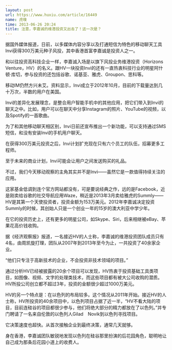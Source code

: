```yaml
---
layout: post
url: https://www.huxiu.com/article/16449
name: 虎嗅
time: 2013-06-26 20:24
title: 注意，李嘉诚的维港投资又出击了！这一次是？
---
```

据国外媒体报道，日前，以多媒体内容分享以及打通短信为特色的移动聊天工具Invi获得300万美元种子风投，其中香港首富李嘉诚是投资人之一。

和以往投资高科技企业一样，李嘉诚入场是以旗下风投业务维港投资（Horizons　Venture，HV）的名义。跟HV一块投资Invi的还有一直热衷科技行业的明星阿什顿·库切，参与投资的还包括谷歌、诺基亚、雅虎、Groupon、思科等。

移动IM仍然方兴未艾。资料显示，Invi成立于2012年10月，目前的下载量达到几十万次，半数的用户在美国。

Invi的差异化发展理念，是整合用户智能手机中的其他应用，把它们带入到Invi的聊天之中。比如，用户可以在聊天中分享Instagram的照片、YouTube的视频，以及Spotify的一首歌曲。

为了和其他移动聊天相区别，Invi日前还宣布推出一个新功能，可以支持通过SMS短信，和没有安装Invi的手机用户聊天。

在获得300万美元投资之后，Invi计划扩充现在只有六个员工的队伍，招募更多工程师。

至于未来的商业计划，Invi可能会让用户之间发送购买的礼品。

不过，我们今天移动观察的主角其实并不是Invi——虽然它是一款值得持续关注的应用。

这家基金低调到连个官方网站都没有，可是要说经典之作，远的是Facebook，近是刚卖给谷歌的社交导航应用Waze，稍近是2013年3月卖给雅虎的Summly——HV是其第一个天使投资者，投资金额为153万美元。2012年李嘉诚决定投资Summly的时候，其创始人只是一个创业一年的15岁的澳大利亚中学少年。

在它的投资历史上，还有更多的明星公司，如Skype、Siri，后来相继被eBay、苹果花高价钱收购。

据《经济观察报》报道，一名接近HV的人士称，李嘉诚的维港投资团队成员只有4名，由周凯旋打理，团队从2007年到2013年至今为止，一共投资了40余家企业。

“他们只专注于高新技术的企业，不会投资非技术领域的项目。”

通过分析HV已经被披露的20余个项目可以发现，HV热衷于投资基础工具类项目，如图像、视频、文字的处理类技术，而这些项目都有被大公司收购的潜质。HV所投公司创立都不超过3年，投资的金额很少超过1000万美元。

HV的另一个特点是：在以色列的布局较多。这个情况从2011年开始。接近HV的人士称，HV所投资的40余项目中，以色列项目占据了近一半，“HV不看大陆的项目，目前连硅谷的项目都很少参与，他们将绝大部分的精力都放在了以色列。”并专门聘请了一名来自伦敦的以色列人Gilad　Novik到以色列寻找项目。

它决策速度也超快。从首次接触企业到最终决策，通常几天就够。

身在香港，李嘉诚团队敏锐地发现以色列在硅谷那里扮演的后花园角色，聪明地让自己成为那条后花园小道上的收费人。

